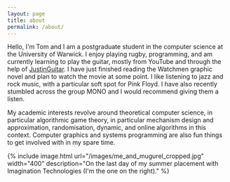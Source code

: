 ```yaml
---
layout: page
title: about
permalink: /about/
---
```

Hello, I'm Tom and I am a postgraduate student in the computer science at the
University of Warwick. I enjoy playing rugby, programming, and am currently
learning to play the guitar, mostly from YouTube and through the help of
[JustinGuitar][justinguitar]. I have just finished reading the Watchmen graphic
novel and plan to watch the movie at some point. I like listening to jazz and
rock music, with a particular soft spot for Pink Floyd. I have also recently
stumbled across the group MONO and I would recommend giving them a listen.

My academic interests revolve around theoretical computer science, in
particular algorithmic game theory, in particular mechanism design and
approximation, randomisation, dynamic, and online algorithms in this context.
Computer graphics and systems programming are also fun things to get involved
with in my spare time.

{% 
	include image.html
	url="/images/me_and_mugurel_cropped.jpg"
	width="400"
	description="On the last day of my summer placement with Imagination
	Technologies (I'm the one on the right)."
%}

[justinguitar]: https://www.justinguitar.com/
